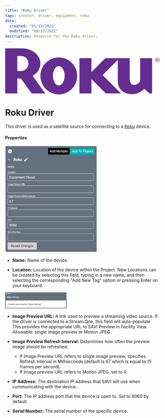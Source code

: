 ```yaml
---
title: "Roku Driver"
tags: creator, driver, equipment, roku
date:
  created: "05/13/2022"
  modified: "09/13/2022"
description: Resource for the Roku driver.
---
```


<div style="text-align: center">

<a href="../../../Assets/Knowledge-Base/Creator/Drivers/Logos/roku-logo.png">
  <img src="../../../Assets/Knowledge-Base/Creator/Drivers/Logos/roku-logo.png" alt="Roku Logo" width="700" height="">
</a>
</div>

# Roku Driver
This driver is used as a satellite source for connecting to a [Roku](https://www.roku.com/) device.

#### Properties
<a href="../../../Assets/Knowledge-Base/Creator/Drivers/roku.png">
  <img src="../../../Assets/Knowledge-Base/Creator/Drivers/roku.png" alt="Roku configuration" width="300" height="">
</a>

* **Name:** Name of the device.

* **Location:** Location of the device within the Project. New Locations can be created by selecting this field, typing in a new name, and then selecting the corresponding "Add New Tag" option or pressing Enter on your keyboard.
<img src="../../../Assets/Knowledge-Base/Creator/Drivers/locations-add.png" alt="Adding Main Dining Tag to Location" width="200" height="">

* **Image Preview URL:** A link used to preview a streaming video source. If the driver is connected to a Stream.One, this field will auto-populate. This provides the appropriate URL to SAVI Preview in Facility View. Allowable: single image preview or Motion JPEG.
* **Image Preview Refresh Interval:** Determines how often the preview image should be refreshed.
    * If Image Preview URL refers to single image preview, specifies Refresh Interval in Milliseconds (default is 67 which is equal to 15 frames per second).
    * If Image preview URL refers to Motion JPEG, set to 0.

* **IP Address:** The destination IP address that SAVI will use when communicating with the device.

* **Port:** The IP address port that the device is open to. Set to 8060 by default.

* **Serial Number:** The serial number of the specific device.
